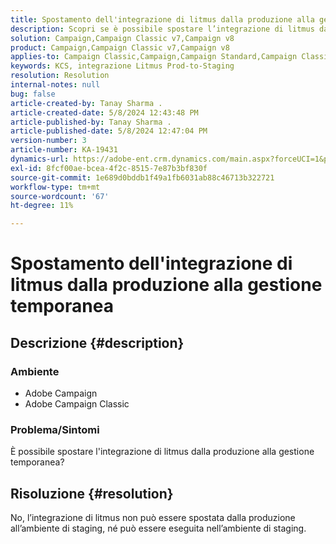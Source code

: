 ```yaml
---
title: Spostamento dell'integrazione di litmus dalla produzione alla gestione temporanea
description: Scopri se è possibile spostare l’integrazione di litmus dalla produzione alla gestione temporanea.
solution: Campaign,Campaign Classic v7,Campaign v8
product: Campaign,Campaign Classic v7,Campaign v8
applies-to: Campaign Classic,Campaign,Campaign Standard,Campaign Classic v7,Campaign v8
keywords: KCS, integrazione Litmus Prod-to-Staging
resolution: Resolution
internal-notes: null
bug: false
article-created-by: Tanay Sharma .
article-created-date: 5/8/2024 12:43:48 PM
article-published-by: Tanay Sharma .
article-published-date: 5/8/2024 12:47:04 PM
version-number: 3
article-number: KA-19431
dynamics-url: https://adobe-ent.crm.dynamics.com/main.aspx?forceUCI=1&pagetype=entityrecord&etn=knowledgearticle&id=242a3698-380d-ef11-9f8a-6045bd026dc7
exl-id: 8fcf00ae-bcea-4f2c-8515-7e87b3bf830f
source-git-commit: 1e689d0bddb1f49a1fb6031ab88c46713b322721
workflow-type: tm+mt
source-wordcount: '67'
ht-degree: 11%

---
```


# Spostamento dell&#39;integrazione di litmus dalla produzione alla gestione temporanea

## Descrizione {#description}


### Ambiente

- Adobe Campaign
- Adobe Campaign Classic


### Problema/Sintomi

È possibile spostare l&#39;integrazione di litmus dalla produzione alla gestione temporanea?


## Risoluzione {#resolution}


No, l’integrazione di litmus non può essere spostata dalla produzione all’ambiente di staging, né può essere eseguita nell’ambiente di staging.
